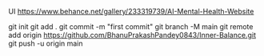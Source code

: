 UI https://www.behance.net/gallery/233319739/AI-Mental-Health-Website


git init
git add .
git commit -m "first commit"
git branch -M main
git remote add origin https://github.com/BhanuPrakashPandey0843/Inner-Balance.git
git push -u origin main